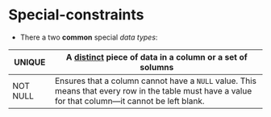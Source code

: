 # Special-constraints

- There a two **common** special *data types*:

| UNIQUE   | A [distinct](distinct.md) piece of data in a column or a set of solumns                                                                             |
| -------- | --------------------------------------------------------------------------------------------------------------------------------------------------- |
| NOT NULL | Ensures that a column cannot have a `NULL` value. This means that every row in the table must have a value for that column—it cannot be left blank. |

